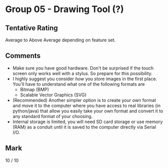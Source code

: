 # Group 05 - Drawing Tool (?)

## Tentative Rating
Average to Above Average depending on feature set.

## Comments
 - Make sure you have good hardware. Don't be surprised if the touch screen only works well with a stylus. So prepare for this possibility.
 - I highly suggest you consider _how_ you store images in the first place. You'll have to understand what one of the following formats are
   - Bitmap (BMP)
   - Scalable Vector Graphics (SVG)
 - (Recommended) Another simpler option is to create your own format and move it to the computer where you have access to real libraries (in python/java) that allow you easily take your own format and convert it to any standard format of your choosing.
 - Internal storage is limited, you will need SD card storage or use memory (RAM) as a conduit until it is saved to the computer directly via Serial I/O.

## Mark
10 / 10